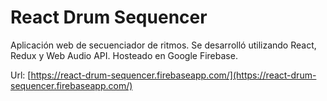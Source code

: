 # React Drum Sequencer
Aplicación web de secuenciador de ritmos. Se desarrolló utilizando React, Redux y Web Audio API. Hosteado en Google Firebase.

Url: [https://react-drum-sequencer.firebaseapp.com/](https://react-drum-sequencer.firebaseapp.com/)
